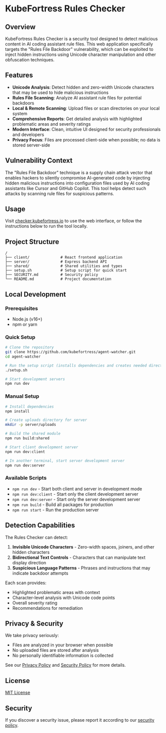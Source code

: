 # KubeFortress Rules Checker
 
## Overview

KubeFortress Rules Checker is a security tool designed to detect malicious content in AI coding assistant rule files. This web application specifically targets the "Rules File Backdoor" vulnerability, which can be exploited to inject hidden instructions using Unicode character manipulation and other obfuscation techniques.

## Features

- **Unicode Analysis**: Detect hidden and zero-width Unicode characters that may be used to hide malicious instructions
- **Rules File Scanning**: Analyze AI assistant rule files for potential backdoors
- **Local & Remote Scanning**: Upload files or scan directories on your local system 
- **Comprehensive Reports**: Get detailed analysis with highlighted problematic areas and severity ratings
- **Modern Interface**: Clean, intuitive UI designed for security professionals and developers
- **Privacy Focus**: Files are processed client-side when possible; no data is stored server-side

## Vulnerability Context

The "Rules File Backdoor" technique is a supply chain attack vector that enables hackers to silently compromise AI-generated code by injecting hidden malicious instructions into configuration files used by AI coding assistants like Cursor and GitHub Copilot. This tool helps detect such attacks by scanning rule files for suspicious patterns.

## Usage

Visit [checker.kubefortress.io](https://checker.kubefortress.io) to use the web interface, or follow the instructions below to run the tool locally.

## Project Structure

```
/
├── client/              # React frontend application
├── server/              # Express backend API
├── shared/              # Shared utilities and types
├── setup.sh             # Setup script for quick start
├── SECURITY.md          # Security policy
└── README.md            # Project documentation
```

## Local Development

### Prerequisites

- Node.js (v16+)
- npm or yarn

### Quick Setup

```bash
# Clone the repository
git clone https://github.com/kubefortress/agent-watcher.git
cd agent-watcher

# Run the setup script (installs dependencies and creates needed directories)
./setup.sh

# Start development servers
npm run dev
```

### Manual Setup

```bash
# Install dependencies
npm install

# Create uploads directory for server
mkdir -p server/uploads

# Build the shared module
npm run build:shared

# Start client development server
npm run dev:client

# In another terminal, start server development server
npm run dev:server
```

### Available Scripts

- `npm run dev` - Start both client and server in development mode
- `npm run dev:client` - Start only the client development server
- `npm run dev:server` - Start only the server development server
- `npm run build` - Build all packages for production
- `npm run start` - Run the production server

## Detection Capabilities

The Rules Checker can detect:

1. **Invisible Unicode Characters** - Zero-width spaces, joiners, and other hidden characters
2. **Bidirectional Text Controls** - Characters that can manipulate text display direction
3. **Suspicious Language Patterns** - Phrases and instructions that may indicate backdoor attempts

Each scan provides:
- Highlighted problematic areas with context
- Character-level analysis with Unicode code points
- Overall severity rating
- Recommendations for remediation

## Privacy & Security

We take privacy seriously:

- Files are analyzed in your browser when possible
- No uploaded files are stored after analysis
- No personally identifiable information is collected

See our [Privacy Policy](https://checker.kubefortress.io/privacy) and [Security Policy](SECURITY.md) for more details.

## License

[MIT License](LICENSE)

## Security

If you discover a security issue, please report it according to our [security policy](SECURITY.md).
